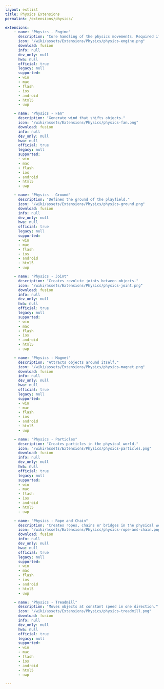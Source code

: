 ```yaml
---
layout: extlist
title: Physics Extensions
permalink: /extensions/physics/

extensions:
    - name: "Physics - Engine"
      description: "Core handling of the physics movements. Required if you have physics movements or objects in your game."
      icon: "/wiki/assets/Extensions/Physics/physics-engine.png"
      download: fusion
      info: null
      dev_only: null
      hwa: null
      official: true
      legacy: null
      supported:
      - win
      - mac
      - flash
      - ios
      - android
      - html5
      - uwp

    - name: "Physics - Fan"
      description: "Generate wind that shifts objects."
      icon: "/wiki/assets/Extensions/Physics/physics-fan.png"
      download: fusion
      info: null
      dev_only: null
      hwa: null
      official: true
      legacy: null
      supported:
      - win
      - mac
      - flash
      - ios
      - android
      - html5
      - uwp

    - name: "Physics - Ground"
      description: "Defines the ground of the playfield."
      icon: "/wiki/assets/Extensions/Physics/physics-ground.png"
      download: fusion
      info: null
      dev_only: null
      hwa: null
      official: true
      legacy: null
      supported:
      - win
      - mac
      - flash
      - ios
      - android
      - html5
      - uwp

    - name: "Physics - Joint"
      description: "Creates revolute joints between objects."
      icon: "/wiki/assets/Extensions/Physics/physics-joint.png"
      download: fusion
      info: null
      dev_only: null
      hwa: null
      official: true
      legacy: null
      supported:
      - win
      - mac
      - flash
      - ios
      - android
      - html5
      - uwp

    - name: "Physics - Magnet"
      description: "Attracts objects around itself."
      icon: "/wiki/assets/Extensions/Physics/physics-magnet.png"
      download: fusion
      info: null
      dev_only: null
      hwa: null
      official: true
      legacy: null
      supported:
      - win
      - mac
      - flash
      - ios
      - android
      - html5
      - uwp

    - name: "Physics - Particles"
      description: "Creates particles in the physical world."
      icon: "/wiki/assets/Extensions/Physics/physics-particles.png"
      download: fusion
      info: null
      dev_only: null
      hwa: null
      official: true
      legacy: null
      supported:
      - win
      - mac
      - flash
      - ios
      - android
      - html5
      - uwp

    - name: "Physics - Rope and Chain"
      description: "Creates ropes, chains or bridges in the physical world."
      icon: "/wiki/assets/Extensions/Physics/physics-rope-and-chain.png"
      download: fusion
      info: null
      dev_only: null
      hwa: null
      official: true
      legacy: null
      supported:
      - win
      - mac
      - flash
      - ios
      - android
      - html5
      - uwp

    - name: "Physics - Treadmill"
      description: "Moves objects at constant speed in one direction."
      icon: "/wiki/assets/Extensions/Physics/physics-treadmill.png"
      download: fusion
      info: null
      dev_only: null
      hwa: null
      official: true
      legacy: null
      supported:
      - win
      - mac
      - flash
      - ios
      - android
      - html5
      - uwp

---
```

